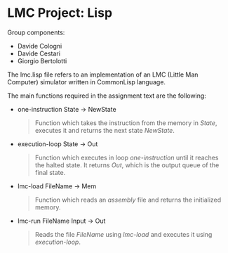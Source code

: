 # LMC Project: Lisp

Group components:

- Davide Cologni
- Davide Cestari
- Giorgio Bertolotti

The lmc.lisp file refers to an implementation of an LMC (Little Man Computer) simulator written in CommonLisp language.

The main functions required in the assignment text are the following:

- one-instruction State -> NewState
	> Function which takes the instruction from the memory in *State*, executes it and returns the next state *NewState*.

- execution-loop State -> Out
	> Function which executes in loop *one-instruction* until it reaches the halted state. It returns *Out*, which is the output queue of the final state.

- lmc-load FileName -> Mem
	> Function which reads an *assembly* file and returns the initialized memory.

- lmc-run FileName Input -> Out
	> Reads the file *FileName* using *lmc-load* and executes it using *execution-loop*.
